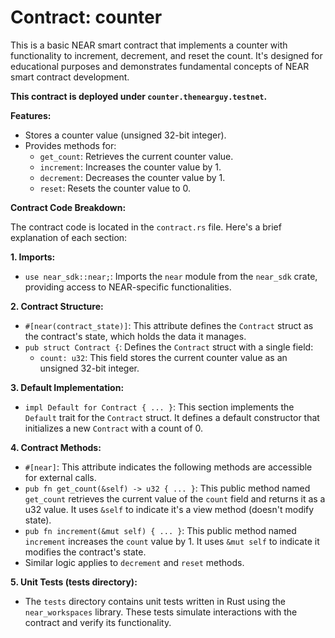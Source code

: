 # Contract: counter

This is a basic NEAR smart contract that implements a counter with functionality to increment, decrement, and reset the count. It's designed for educational purposes and demonstrates fundamental concepts of NEAR smart contract development.

**This contract is deployed under `counter.thenearguy.testnet`.**

**Features:**

* Stores a counter value (unsigned 32-bit integer).
* Provides methods for:
    * `get_count`: Retrieves the current counter value.
    * `increment`: Increases the counter value by 1.
    * `decrement`: Decreases the counter value by 1.
    * `reset`: Resets the counter value to 0.

**Contract Code Breakdown:**

The contract code is located in the `contract.rs` file. Here's a brief explanation of each section:

**1. Imports:**

- `use near_sdk::near;`: Imports the `near` module from the `near_sdk` crate, providing access to NEAR-specific functionalities.

**2. Contract Structure:**

- `#[near(contract_state)]`: This attribute defines the `Contract` struct as the contract's state, which holds the data it manages.
- `pub struct Contract {`: Defines the `Contract` struct with a single field:
    - `count: u32`: This field stores the current counter value as an unsigned 32-bit integer.

**3. Default Implementation:**

- `impl Default for Contract { ... }`: This section implements the `Default` trait for the `Contract` struct. It defines a default constructor that initializes a new `Contract` with a count of 0.

**4. Contract Methods:**

- `#[near]`: This attribute indicates the following methods are accessible for external calls.
- `pub fn get_count(&self) -> u32 { ... }`: This public method named `get_count` retrieves the current value of the `count` field and returns it as a u32 value. It uses `&self` to indicate it's a view method (doesn't modify state).
- `pub fn increment(&mut self) { ... }`: This public method named `increment` increases the `count` value by 1. It uses `&mut self` to indicate it modifies the contract's state.
- Similar logic applies to `decrement` and `reset` methods.

**5. Unit Tests (tests directory):**

- The `tests` directory contains unit tests written in Rust using the `near_workspaces` library. These tests simulate interactions with the contract and verify its functionality.

